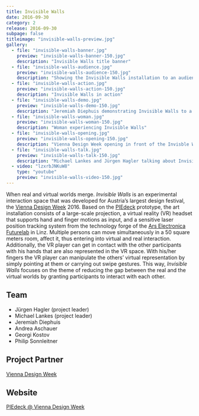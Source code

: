```yaml
---
title: Invisible Walls
date: 2016-09-30
category: 2
release: 2016-09-30
subpage: false
titleimage: "invisible-walls-preview.jpg"
gallery:
  - file: "invisible-walls-banner.jpg"
    preview: "invisible-walls-banner-150.jpg"
    description: "Invisible Walls title banner"
  - file: "invisible-walls-audience.jpg"
    preview: "invisible-walls-audience-150.jpg"
    description: "Showing the Invisible Walls installation to an audience"
  - file: "invisible-walls-action.jpg"
    preview: "invisible-walls-action-150.jpg"
    description: "Invisible Walls in action"
  - file: "invisible-walls-demo.jpg"
    preview: "invisible-walls-demo-150.jpg"
    description: "Jeremiah Diephuis demonstrating Invisible Walls to a crowd"
  - file: "invisible-walls-woman.jpg"
    preview: "invisible-walls-woman-150.jpg"
    description: "Woman experiencing Invisible Walls"
  - file: "invisible-walls-opening.jpg"
    preview: "invisible-walls-opening-150.jpg"
    description: "Vienna Design Week opening in front of the Invisble Walls location"
  - file: "invisible-walls-talk.jpg"
    preview: "invisible-walls-talk-150.jpg"
    description: "Michael Lankes and Jürgen Hagler talking about Invisible Walls"
  - video: "lzxrbJNKuW8"
    type: "youtube"
    preview: "invisible-walls-video-150.jpg"
---
```


When real and virtual worlds merge. *Invisible Walls* is an experimental interaction space that was developed for Austria’s largest design festival, the [Vienna Design Week](http://www.viennadesignweek.at/) 2016. Based on the [PIEdeck](../piedeck) prototype, the art installation consists of a large-scale projection, a virtual reality (VR) headset that supports hand and finger motions as input, and a sensitive laser position tracking system from the technology forge of the [Ars Electronica Futurelab](http://www.aec.at/futurelab/) in Linz. Multiple persons can move simultaneously in a 50 square meters room, affect it, thus entering into virtual and real interaction. Additionally, the VR player can get in contact with the other participants with his hands that are also represented in the VR space. With his/her fingers the VR player can manipulate the others’ virtual representation by simply pointing at them or carrying out swipe gestures. This way, *Invisible Walls* focuses on the theme of reducing the gap between the real and the virtual worlds by granting participants to interact with each other.

## Team

* Jürgen Hagler (project leader)
* Michael Lankes (project leader)
* Jeremiah Diephuis 
* Andrea Aschauer
* Georgi Kostov
* Philip Sonnleitner

## Project Partner

[Vienna Design Week](http://www.viennadesignweek.at/)

## Website

[PIEdeck @ Vienna Design Week](http://www.viennadesignweek.at/archive.php?id=1184)